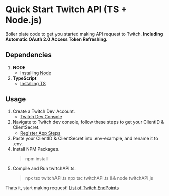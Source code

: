 # Quick Start Twitch API (TS + Node.js)
Boiler plate code to get you started making API request to Twitch.
**Including Automatic OAuth 2.0 Access Token Refreshing.**

## Dependencies
1. **NODE**
    - [Installing Node](https://nodejs.org/en/download)
2. **TypeScript**
    - [Installing TS](https://www.npmjs.com/package/typescript)

## Usage
1. Create a Twitch Dev Account.
    - [Twitch Dev Console](https://dev.twitch.tv/)
2. Navigate to Twitch dev console, follow these steps to get your ClientID & ClientSecret.
    - [Register App Steps](https://dev.twitch.tv/docs/authentication/register-app/)
3. Paste your ClientID & ClientSecret into .env-example, and rename it to .env.
4. Install NPM Packages.
     > npm install
4. Compile and Run twitchAPI.ts.
     > npx tsx twitchAPI.ts 
     > npx tsc twitchAPI.ts && node twitchAPI.js

Thats it, start making request!
[List of Twitch EndPoints](https://dev.twitch.tv/docs/api/reference/)


